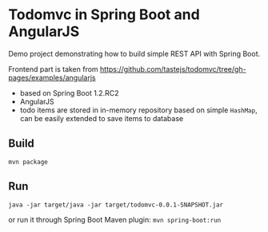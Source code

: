 # Todomvc in Spring Boot and AngularJS

Demo project demonstrating how to build simple REST API with Spring Boot. 

Frontend part is taken from https://github.com/tastejs/todomvc/tree/gh-pages/examples/angularjs

- based on Spring Boot 1.2.RC2
- AngularJS
- todo items are stored in in-memory repository based on simple `HashMap`, can be easily extended to save items to database

## Build

`mvn package`

## Run

`java -jar target/java -jar target/todomvc-0.0.1-SNAPSHOT.jar`

or run it through Spring Boot Maven plugin: `mvn spring-boot:run`
